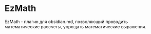 # EzMath
EzMath - плагин для obsidian.md, позволяющий проводить математические рассчеты, упрощать математические выражения.